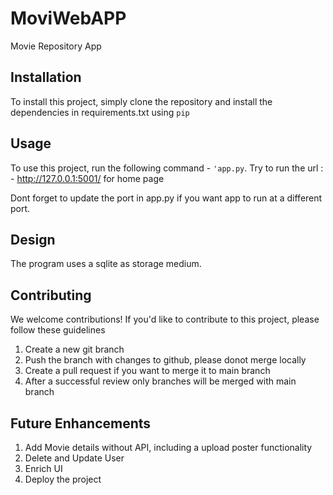 # MoviWebAPP
Movie Repository App

## Installation

To install this project, simply clone the repository and install the dependencies in requirements.txt using `pip`

## Usage

To use this project, run the following command - `'app.py`. Try to run the url : - 
http://127.0.0.1:5001/ for home page

Dont forget to update the port in app.py if you want app to run at a different port.

## Design

The program uses a sqlite as storage medium.

## Contributing

We welcome contributions! If you'd like to contribute to this project, please follow these guidelines
1. Create a new git branch
2. Push the branch with changes to github, please donot merge locally
3. Create a pull request if you want to merge it to main branch
4. After a successful review only branches will be merged with main branch

## Future Enhancements
1. Add Movie details without API, including a upload poster functionality
2. Delete and Update User
3. Enrich UI
4. Deploy the project



